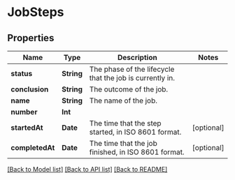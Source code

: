 # JobSteps

## Properties
Name | Type | Description | Notes
------------ | ------------- | ------------- | -------------
**status** | **String** | The phase of the lifecycle that the job is currently in. | 
**conclusion** | **String** | The outcome of the job. | 
**name** | **String** | The name of the job. | 
**number** | **Int** |  | 
**startedAt** | **Date** | The time that the step started, in ISO 8601 format. | [optional] 
**completedAt** | **Date** | The time that the job finished, in ISO 8601 format. | [optional] 

[[Back to Model list]](../README.md#documentation-for-models) [[Back to API list]](../README.md#documentation-for-api-endpoints) [[Back to README]](../README.md)


